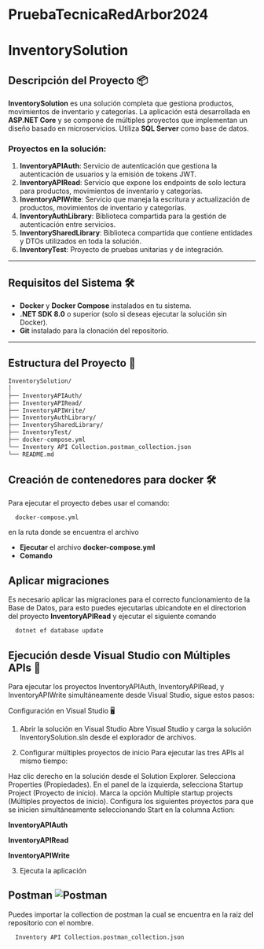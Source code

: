 
# PruebaTecnicaRedArbor2024

# InventorySolution

## Descripción del Proyecto 📦

**InventorySolution** es una solución completa que gestiona productos, movimientos de inventario y categorías. La aplicación está desarrollada en **ASP.NET Core** y se compone de múltiples proyectos que implementan un diseño basado en microservicios. Utiliza **SQL Server** como base de datos.


### Proyectos en la solución:

1. **InventoryAPIAuth**: Servicio de autenticación que gestiona la autenticación de usuarios y la emisión de tokens JWT.
2. **InventoryAPIRead**: Servicio que expone los endpoints de solo lectura para productos, movimientos de inventario y categorías.
3. **InventoryAPIWrite**: Servicio que maneja la escritura y actualización de productos, movimientos de inventario y categorías.
4. **InventoryAuthLibrary**: Biblioteca compartida para la gestión de autenticación entre servicios.
5. **InventorySharedLibrary**: Biblioteca compartida que contiene entidades y DTOs utilizados en toda la solución.
6. **InventoryTest**: Proyecto de pruebas unitarias y de integración.

---

## Requisitos del Sistema 🛠️

- **Docker** y **Docker Compose** instalados en tu sistema.
- **.NET SDK 8.0** o superior (solo si deseas ejecutar la solución sin Docker).
- **Git** instalado para la clonación del repositorio.

---

## Estructura del Proyecto 📂

```bash
InventorySolution/
│
├── InventoryAPIAuth/                                                   # Servicio de autenticación
├── InventoryAPIRead/                                                   # Servicio de lectura de datos
├── InventoryAPIWrite/                                                  # Servicio de escritura de datos
├── InventoryAuthLibrary/                                               # Biblioteca compartida para autenticación
├── InventorySharedLibrary/                                             # Biblioteca compartida con entidades y DTOs
├── InventoryTest/                                                      # Proyecto de pruebas
├── docker-compose.yml                                                  # Archivo de configuración para docker-compose
└── Inventory API Collection.postman_collection.json                    # Archivo de collection para postman
└── README.md                                                           # Readme de la aplicación
```


## Creación de contenedores para docker 🛠️

Para ejecutar el proyecto debes usar el comando:
```bash
  docker-compose.yml
```
en la ruta donde se encuentra el archivo 

- **Ejecutar** el archivo **docker-compose.yml**
- **Comando** 

## Aplicar migraciones

Es necesario aplicar las migraciones para el correcto funcionamiento de la Base de Datos, para esto puedes ejecutarlas ubicandote en el directorion del proyecto **InventoryAPIRead** y ejecutar el siguiente comando

```bash
  dotnet ef database update
```

## Ejecución desde Visual Studio con Múltiples APIs 🚀

Para ejecutar los proyectos InventoryAPIAuth, InventoryAPIRead, y InventoryAPIWrite simultáneamente desde Visual Studio, sigue estos pasos:

Configuración en Visual Studio 🖥️
1. Abrir la solución en Visual Studio
Abre Visual Studio y carga la solución InventorySolution.sln desde el explorador de archivos.

2. Configurar múltiples proyectos de inicio
Para ejecutar las tres APIs al mismo tiempo:

Haz clic derecho en la solución desde el Solution Explorer.
Selecciona Properties (Propiedades).
En el panel de la izquierda, selecciona Startup Project (Proyecto de inicio).
Marca la opción Multiple startup projects (Múltiples proyectos de inicio).
Configura los siguientes proyectos para que se inicien simultáneamente seleccionando Start en la columna Action:

**InventoryAPIAuth**

**InventoryAPIRead**

**InventoryAPIWrite**

3. Ejecuta la aplicación



## Postman ![Postman](https://img.shields.io/badge/Postman-FF6C37?logo=postman&logoColor=white)

Puedes importar la collection de postman la cual se encuentra en la raiz del repositorio con el nombre.

```bash
  Inventory API Collection.postman_collection.json
```

